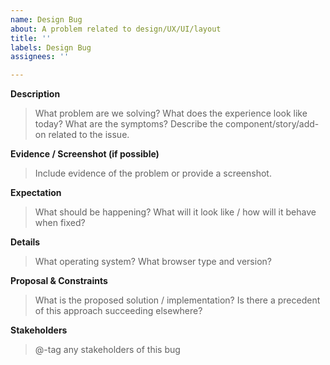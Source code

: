```yaml
---
name: Design Bug
about: A problem related to design/UX/UI/layout
title: ''
labels: Design Bug
assignees: ''

---
```


**Description**

> What problem are we solving? What does the experience look like today? What are the symptoms? Describe the component/story/add-on related to the issue.

**Evidence / Screenshot (if possible)**

> Include evidence of the problem or provide a screenshot.

**Expectation**

> What should be happening? What will it look like / how will it behave when fixed?

**Details**

> What operating system? What browser type and version?

**Proposal & Constraints**

> What is the proposed solution / implementation? Is there a precedent of this approach succeeding elsewhere?

**Stakeholders**

> @-tag any stakeholders of this bug
